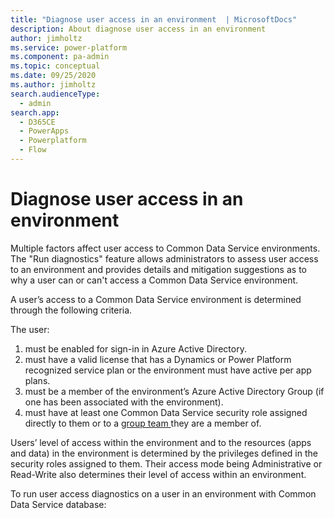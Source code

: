 ```yaml
---
title: "Diagnose user access in an environment  | MicrosoftDocs"
description: About diagnose user access in an environment 
author: jimholtz
ms.service: power-platform
ms.component: pa-admin
ms.topic: conceptual
ms.date: 09/25/2020
ms.author: jimholtz
search.audienceType: 
  - admin
search.app:
  - D365CE
  - PowerApps
  - Powerplatform
  - Flow
---
```

# Diagnose user access in an environment 

Multiple factors affect user access to Common Data Service environments. The "Run diagnostics" feature allows administrators to assess user access to an environment and provides details and mitigation suggestions as to why a user can or can't access a Common Data Service environment. 

A user’s access to a Common Data Service environment is determined through the following criteria.

The user: 

1.	must be enabled for sign-in in Azure Active Directory.
2.	must have a valid license that has a Dynamics or Power Platform recognized service plan or the environment must have active per app plans.
3.	must be a member of the environment’s Azure Active Directory Group (if one has been associated with the environment).
4.	must have at least one Common Data Service security role assigned directly to them or to a [group team ](manage-teams.md#about-group-teams) they are a member of.

Users’ level of access within the environment and to the resources (apps and data) in the environment is determined by the privileges defined in the security roles assigned to them. Their access mode being Administrative or Read-Write also determines their level of access within an environment.

To run user access diagnostics on a user in an environment with Common Data Service database:

